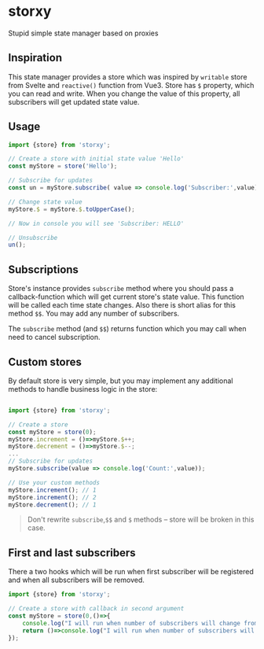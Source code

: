 # storxy

Stupid simple state manager based on proxies

## Inspiration

This state manager provides a store which was inspired by `writable` store from Svelte and `reactive()` function from Vue3. Store has `$` property, which you can read and write. When you change the value of this property, all subscribers will get updated state value.

## Usage

```js
import {store} from 'storxy';

// Create a store with initial state value 'Hello'
const myStore = store('Hello');

// Subscribe for updates
const un = myStore.subscribe( value => console.log('Subscriber:',value));

// Change state value
myStore.$ = myStore.$.toUpperCase();

// Now in console you will see 'Subscriber: HELLO'

// Unsubscribe
un();

```
## Subscriptions

Store's instance provides `subscribe` method where you should pass a callback-function which will get current store's state value. This function will be called each time state changes. Also there is short alias for this method `$$`. You may add any number of subscribers.

The `subscribe` method (and `$$`) returns function which you may call when need to cancel subscription.


## Custom stores

By default store is very simple, but you may implement any additional methods to handle business logic in the store:

```js

import {store} from 'storxy';

// Create a store
const myStore = store(0);
myStore.increment = ()=>myStore.$++;
myStore.decrement = ()=>myStore.$--;
...
// Subscribe for updates
myStore.subscribe(value => console.log('Count:',value));

// Use your custom methods
myStore.increment(); // 1
myStore.increment(); // 2
myStore.decrement(); // 1

```
> Don't rewrite `subscribe`,`$$` and `$` methods – store will be broken in this case.


## First and last subscribers

There a two hooks which will be run when first subscriber will be registered and when all subscribers will be removed.

```js
import {store} from 'storxy';

// Create a store with callback in second argument
const myStore = store(0,()=>{
    console.log("I will run when number of subscribers will change from 0 to 1");
    return ()=>console.log("I will run when number of subscribers will change from 1 to 0");
});

```